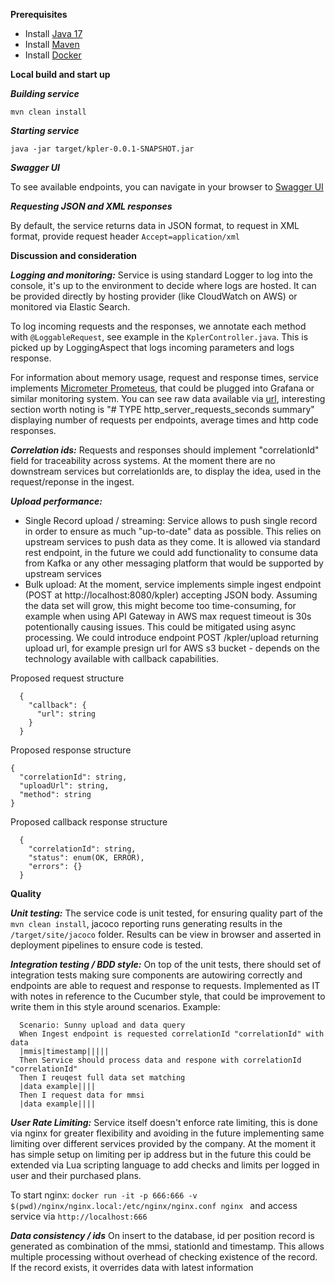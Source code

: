 **Prerequisites**
  - Install [Java 17](https://www.oracle.com/java/technologies/downloads/)
  - Install [Maven](https://maven.apache.org/install.html)
  - Install [Docker](https://docs.docker.com/desktop/install/mac-install/)

**Local build and start up**

***Building service***
```
mvn clean install
```

***Starting service***
```
java -jar target/kpler-0.0.1-SNAPSHOT.jar
```

***Swagger UI***

To see available endpoints, you can navigate in your browser to [Swagger UI](http://localhost:8080/swagger-ui/index.html#/)

***Requesting JSON and XML responses***

By default, the service returns data in JSON format, to request in XML format, provide request header ```Accept=application/xml```


**Discussion and consideration**

***Logging and monitoring:***
Service is using standard Logger to log into the console, it's up to the environment to decide where logs are hosted.
It can be provided directly by hosting provider (like CloudWatch on AWS) or monitored via Elastic Search.

To log incoming requests and the responses, we annotate each method with ``@LoggableRequest``, see example in the ``KplerController.java``.
This is picked up by LoggingAspect that logs incoming parameters and logs response.


For information about memory usage, request and response times, service implements [Micrometer Prometeus](https://docs.micrometer.io/micrometer/reference/implementations/prometheus.html), 
that could be plugged into Grafana or similar monitoring system.
You can see raw data available via [url](http://localhost:8080/actuator/prometheus), interesting section worth noting is "# TYPE http_server_requests_seconds summary"
displaying number of requests per endpoints, average times and http code responses. 

***Correlation ids:***
Requests and responses should implement "correlationId" field for traceability across systems. At the moment there are no downstream 
services but correlationIds are, to display the idea, used in the request/reponse in the ingest.

***Upload performance:***
 - Single Record upload / streaming: Service allows to push single record in order to ensure as much "up-to-date"
   data as possible. This relies on upstream services to push data as they come. It is allowed via standard rest
   endpoint, in the future we could add functionality to consume data from Kafka or any other messaging platform
   that would be supported by upstream services
 - Bulk upload: At the moment, service implements simple ingest endpoint (POST at http://localhost:8080/kpler) accepting JSON body.
Assuming the data set will grow, this might become too time-consuming, for example when using API Gateway in AWS max 
request timeout is 30s potentionally causing issues. 
This could be mitigated using async processing. We could introduce endpoint POST /kpler/upload returning upload url, for 
example presign url for AWS s3 bucket - depends on the technology available with callback capabilities.

Proposed request structure
```
  {
    "callback": {
      "url": string
    }
  }
```
Proposed response structure
```
{
  "correlationId": string,
  "uploadUrl": string,
  "method": string
}
```

Proposed callback response structure
```
  {
    "correlationId": string,
    "status": enum(OK, ERROR),
    "errors": {}
  }
```

**Quality**

***Unit testing:***
The service code is unit tested, for ensuring quality part of the ``mvn clean install``, jacoco reporting runs
generating results in the ``/target/site/jacoco`` folder. Results can be view in browser and asserted in 
deployment pipelines to ensure code is tested. 

***Integration testing / BDD style:***
On top of the unit tests, there should set of integration tests making sure components are autowiring correctly and 
endpoints are able to request and response to requests. 
Implemented as IT with notes in reference to the Cucumber style, that could be improvement to write them in this style
around scenarios.
Example: 
```
  Scenario: Sunny upload and data query
  When Ingest endpoint is requested correlationId "correlationId" with data
  |mmis|timestamp|||||
  Then Service should process data and respone with correlationId "correlationId"
  Then I reuqest full data set matching
  |data example||||
  Then I request data for mmsi
  |data example||||
```


***User Rate Limiting:***
Service itself doesn't enforce rate limiting, this is done via nginx for greater flexibility and avoiding in the 
future implementing same limiting over different services provided by the company. At the moment it has
simple setup on limiting per ip address but in the future this could be extended via Lua scripting language 
to add checks and limits per logged in user and their purchased plans. 

To start nginx: ```docker run -it -p 666:666 -v $(pwd)/nginx/nginx.local:/etc/nginx/nginx.conf nginx ``` 
and access service via ```http://localhost:666```

***Data consistency / ids***
On insert to the database, id per position record is generated as combination of the mmsi, stationId and timestamp.
This allows multiple processing without overhead of checking existence of the record. If the record exists, 
it overrides data with latest information